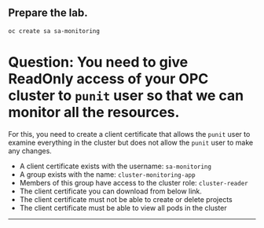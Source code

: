 ## Prepare the lab.
```
oc create sa sa-monitoring
```


# Question: You need to give ReadOnly access of your OPC cluster to `punit` user so that we can monitor all the resources.
For this, you need to create a client certificate that allows the `punit` user to examine everything in the cluster but does not allow the `punit` user to make any changes.
 
- A client certificate exists with the username: `sa-monitoring`
- A group exists with the name: `cluster-monitoring-app`
- Members of this group have access to the cluster role: `cluster-reader`
- The client certificate you can download from below link.
- The client certificate must not be able to create or delete projects
- The client certificate must be able to view all pods in the cluster
---


